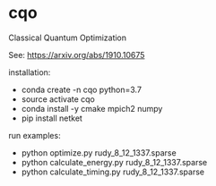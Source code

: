 # cqo
Classical Quantum Optimization

See: https://arxiv.org/abs/1910.10675

installation:
- conda create -n cqo python=3.7
- source activate cqo
- conda install -y cmake mpich2 numpy
- pip install netket

run examples:
- python optimize.py rudy_8_12_1337.sparse
- python calculate_energy.py rudy_8_12_1337.sparse
- python calculate_timing.py rudy_8_12_1337.sparse
